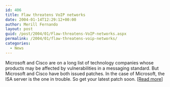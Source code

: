 ```yaml
---
id: 406
title: Flaw threatens VoIP networks
date: 2004-01-14T12:29:12+00:00
author: Merill Fernando
layout: post
guid: /post/2004/01/Flaw-threatens-VoIP-networks.aspx
permalink: /2004/01/flaw-threatens-voip-networks/
categories:
  - News
---
```

<body xmlns="http://www.w3.org/1999/xhtml">
    <div class="Section1">
        <p class="MsoNormal">
            Microsoft and Cisco are on a long list of technology companies whose products may
            be affected by vulnerabilities in a messaging standard. But Microsoft and Cisco have
            both issued patches. In the case of Microsoft, the ISA server is the one in trouble.
            So get your latest patch soon. [<a href="http://news.com.com/2100-1002-5140284.html?part=dht&amp;tag=ntop">Read
            more</a>]
        </p>
    </div>
</body>